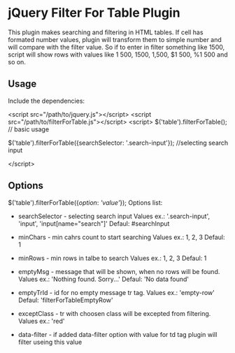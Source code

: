 # jQuery Filter For Table Plugin

This plugin makes searching and filtering in HTML tables.
If cell has formated number values, plugin will transform them to simple number and 
will compare with the filter value. So if to enter in filter something like 1500, 
script will show rows with values like 1 500, 1500, 1,500, $1 500, %1 500 and so on.

## Usage

Include the dependencies:

&lt;script src="/path/to/jquery.js"&gt;&lt;/script&gt;
&lt;script src="/path/to/filterForTable.js"&gt;&lt;/script&gt;
&lt;script&gt;
$('table').filterForTable(); // basic usage

$('table').filterForTable({searchSelector: '.search-input'}); //selecting search input

&lt;/script&gt;

## Options

$('table').filterForTable({*option*: *'value'*});
Options list: 

- searchSelector - selecting search input 
	Values ex.: '.search-input', 'input', 'input[name="search"]' 
	Defaul: #searchInput

- minChars - min cahrs count to start searching
	Values ex.: 1, 2, 3
	Defaul: 1

- minRows - min rows in talbe to search
	Values ex.: 1, 2, 3
	Defaul: 1

- emptyMsg - message that will be shown, when no rows will be found.
	Values ex.: 'Nothing found. Sorry...'
	Defaul: 'No data found'

- emptyTrId - id for no empty message tr tag.
	Values ex.: 'empty-row'
	Defaul: 'filterForTableEmptyRow'

- exceptClass - tr with choosen class will be excepted from filtering.
	Values ex.: 'red'
	
- data-filter - if added data-filter option with value for td tag plugin will filter useing this value